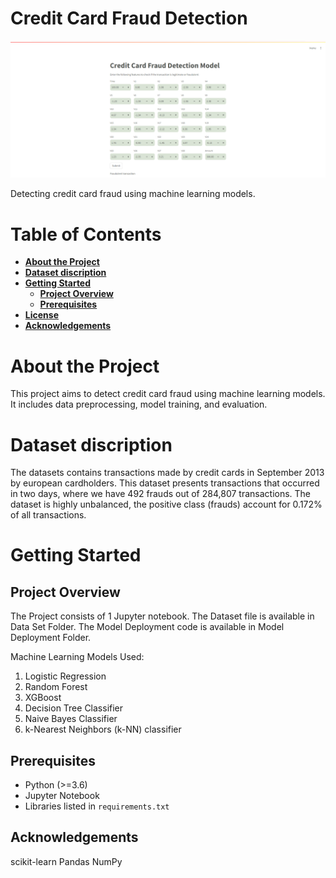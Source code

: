 # Credit Card Fraud Detection
<img src="https://github.com/ShashankkSahu/CreditCard_fraud_detection/blob/master/Model%20Deployment/Model_GUI.png">

Detecting credit card fraud using machine learning models.

# Table of Contents
- **[About the Project](#1)**
- **[Dataset discription](#1.1)**
- **[Getting Started](#2)**
  - **[Project Overview](#2.1.1)**
  - **[Prerequisites](#2.1)**
- **[License]()**
- **[Acknowledgements](#6)**

<a id='1'></a>
# About the Project
This project aims to detect credit card fraud using machine learning models. It includes data preprocessing, model training, and evaluation.

<a id='1.1'></a>
# Dataset discription
The datasets contains transactions made by credit cards in September 2013 by european cardholders. This dataset presents transactions that occurred in two days, where we have 492 frauds out of 284,807 transactions. The dataset is highly unbalanced, the positive class (frauds) account for 0.172% of all transactions.

<a id='2'></a>
# Getting Started

<a id='2.1.1'></a>
## Project Overview
The Project consists of 1 Jupyter notebook.
The Dataset file is available in Data Set Folder.
The Model Deployment code is available in Model Deployment Folder.

Machine Learning Models Used:
  1. Logistic Regression
  2. Random Forest
  3. XGBoost
  4. Decision Tree Classifier
  5. Naive Bayes Classifier
  6. k-Nearest Neighbors (k-NN) classifier

<a id='2.1'></a>
## Prerequisites
* Python (>=3.6)
* Jupyter Notebook
* Libraries listed in `requirements.txt`

<a id='6'></a>
## Acknowledgements
scikit-learn Pandas NumPy
